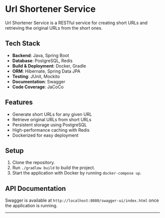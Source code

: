 # Url Shortener Service

Url Shortener Service is a RESTful service for creating short URLs and retrieving the original URLs from the short ones.

## Tech Stack

- **Backend**: Java, Spring Boot
- **Database**: PostgreSQL, Redis
- **Build & Deployment**: Docker, Gradle
- **ORM**: Hibernate, Spring Data JPA
- **Testing**: JUnit, Mockito
- **Documentation**: Swagger
- **Code Coverage**: JaCoCo

## Features

- Generate short URLs for any given URL
- Retrieve original URLs from short URLs
- Persistent storage using PostgreSQL
- High-performance caching with Redis
- Dockerized for easy deployment

## Setup

1. Clone the repository.
2. Run `./gradlew build` to build the project.
3. Start the application with Docker by running `docker-compose up`.

## API Documentation

Swagger is available at `http://localhost:8080/swagger-ui/index.html` once the application is running.

---

